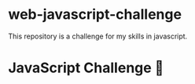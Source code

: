 # web-javascript-challenge
This repository is a challenge for my skills in javascript.
# JavaScript Challenge 🚀
